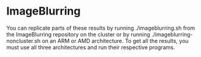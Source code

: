 # ImageBlurring
You can replicate parts of these results by running ./imageblurring.sh from the ImageBlurring repository on the cluster or by running ./imageblurring-noncluster.sh on an ARM or AMD architecture. To get all the results, you must use all three architectures and run their respective programs. 
